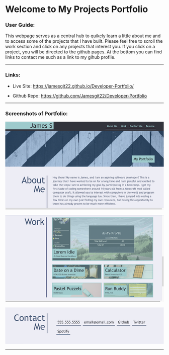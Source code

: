 # Welcome to My Projects Portfolio

### User Guide:

This webpage serves as a central hub to quikcly learn a little about me and to access some of the projects that I have built. Please feel free to scroll the work section and click on any projects that interest you. If you click on a project, you will be directed to the github pages. At the bottom you can find links to contact me such as a link to my gihub profile.

---

### Links:

- Live Site: https://jamesgit22.github.io/Developer-Portfolio/

- Github Repo: https://github.com/Jamesgit22/Developer-Portfolio


---

### Screenshots of Portfolio:

![Alt text](assets/images/portfolio-cover.png)

![Alt text](assets/images/portfolio_lorem.png)

![Alt text](assets/images/portfolio-contact.png)

---